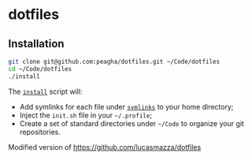# dotfiles

## Installation

```sh
git clone git@github.com:peagha/dotfiles.git ~/Code/dotfiles
cd ~/Code/dotfiles
./install
```

The [`install`](install) script will:

* Add symlinks for each file under [`symlinks`](symlinks) to your home directory;
* Inject the `init.sh` file in your `~/.profile`;
* Create a set of standard directories under `~/Code` to organize your git repositories.

Modified version of https://github.com/lucasmazza/dotfiles

